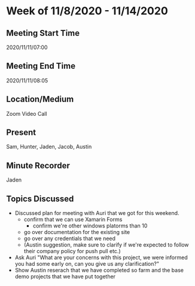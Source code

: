 # Week of 11/8/2020 - 11/14/2020

## Meeting Start Time
2020/11/11/07:00

## Meeting End Time
2020/11/11/08:05

## Location/Medium
Zoom Video Call

## Present
Sam, Hunter, Jaden, Jacob, Austin

## Minute Recorder
Jaden


## Topics Discussed
- Discussed plan for meeting with Auri that we got for this weekend.
  - confirm that we can use Xamarin Forms
    - confirm we're other windows platorms than 10
  - go over documentation for the existing site
  - go over any credentials that we need 
  - (Austin suggestion, make sure to clarify if we're expected to follow their company policy for push pull etc.)
- Ask Auri "What are your concerns with this project, we were informed you had some early on, can you give us any clarification?"
- Show Austin reserach that we have completed so farm and the base demo projects that we have put together




